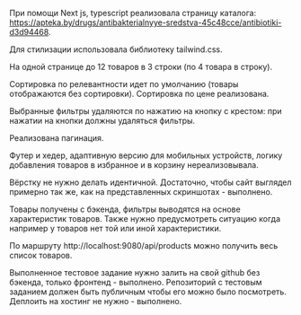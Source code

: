 При помощи Next js, typescript реализовала страницу каталога:
https://apteka.by/drugs/antibakterialnyye-sredstva-45c48cce/antibiotiki-d3d94468.

Для стилизации использовала библиотеку tailwind.css.

На одной странице до 12 товаров в 3 строки (по 4 товара в строку).

Сортировка по релевантности идет по умолчанию (товары отображаются без сортировки).
Сортировка по цене реализована.

Выбранные фильтры удаляются по нажатию на кнопку с крестом: при нажатии на кнопки должны удаляться фильтры.

Реализована пагинация.

Футер и хедер, адаптивную версию для мобильных устройств, логику добавления товаров в избранное и в корзину нереализовывала.

Вёрстку не нужно делать идентичной. Достаточно, чтобы сайт выглядел примерно так же, как на представленных скриншотах - выполнено.

Товары получены с бэкенда, фильтры выводятся на основе характеристик товаров. Также нужно предусмотреть ситуацию когда например у товаров нет той или иной характеристики.

По маршруту http://localhost:9080/api/products можно получить весь список товаров.

Выполненное тестовое задание нужно залить на свой github без бэкенда, только фронтенд - выполнено.
Репозиторий с тестовым заданием должен быть публичным чтобы его можно было посмотреть. Деплоить на хостинг не нужно - выполнено.
